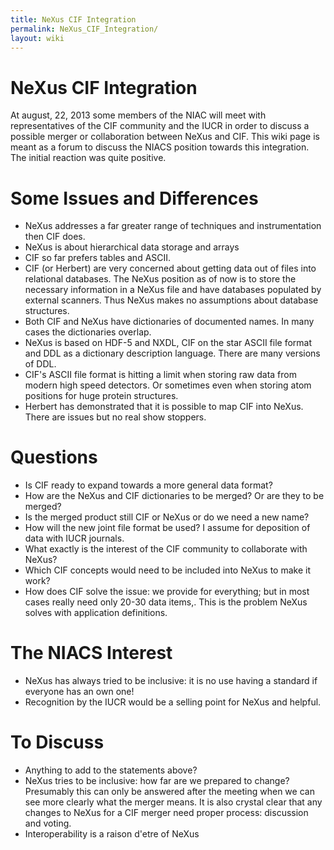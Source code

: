 ```yaml
---
title: NeXus CIF Integration
permalink: NeXus_CIF_Integration/
layout: wiki
---
```


NeXus CIF Integration
=====================

At august, 22, 2013 some members of the NIAC will meet with
representatives of the CIF community and the IUCR in order to discuss a
possible merger or collaboration between NeXus and CIF. This wiki page
is meant as a forum to discuss the NIACS position towards this
integration. The initial reaction was quite positive.

Some Issues and Differences
===========================

-   NeXus addresses a far greater range of techniques and
    instrumentation then CIF does.
-   NeXus is about hierarchical data storage and arrays
-   CIF so far prefers tables and ASCII.
-   CIF (or Herbert) are very concerned about getting data out of files
    into relational databases. The NeXus position as of now is to store
    the necessary information in a NeXus file and have databases
    populated by external scanners. Thus NeXus makes no assumptions
    about database structures.
-   Both CIF and NeXus have dictionaries of documented names. In many
    cases the dictionaries overlap.
-   NeXus is based on HDF-5 and NXDL, CIF on the star ASCII file format
    and DDL as a dictionary description language. There are many
    versions of DDL.
-   CIF's ASCII file format is hitting a limit when storing raw data
    from modern high speed detectors. Or sometimes even when storing
    atom positions for huge protein structures.
-   Herbert has demonstrated that it is possible to map CIF into NeXus.
    There are issues but no real show stoppers.

Questions
=========

-   Is CIF ready to expand towards a more general data format?
-   How are the NeXus and CIF dictionaries to be merged? Or are they to
    be merged?
-   Is the merged product still CIF or NeXus or do we need a new name?
-   How will the new joint file format be used? I assume for deposition
    of data with IUCR journals.
-   What exactly is the interest of the CIF community to collaborate
    with NeXus?
-   Which CIF concepts would need to be included into NeXus to make it
    work?
-   How does CIF solve the issue: we provide for everything; but in most
    cases really need only 20-30 data items,. This is the problem NeXus
    solves with application definitions.

The NIACS Interest
==================

-   NeXus has always tried to be inclusive: it is no use having a
    standard if everyone has an own one!
-   Recognition by the IUCR would be a selling point for NeXus and
    helpful.

To Discuss
==========

-   Anything to add to the statements above?
-   NeXus tries to be inclusive: how far are we prepared to change?
    Presumably this can only be answered after the meeting when we can
    see more clearly what the merger means. It is also crystal clear
    that any changes to NeXus for a CIF merger need proper process:
    discussion and voting.
-   Interoperability is a raison d'etre of NeXus

